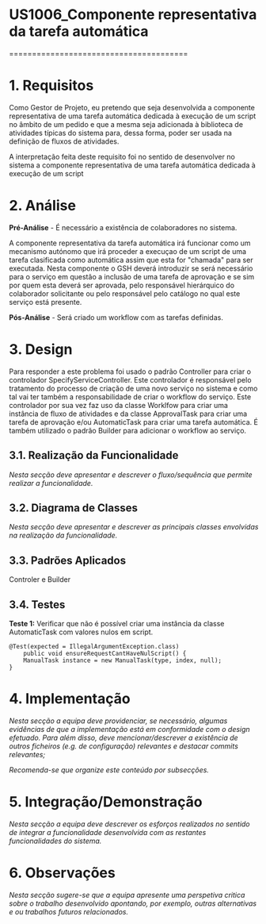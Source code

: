 # US1006_Componente representativa da tarefa automática
=======================================


# 1. Requisitos

Como Gestor de Projeto, eu pretendo que seja desenvolvida a componente representativa de uma tarefa automática dedicada à execução de um script no âmbito de um pedido e que a mesma seja adicionada à biblioteca de atividades típicas do sistema para, dessa forma, poder ser usada na definição de fluxos de atividades.

A interpretação feita deste requisito foi no sentido de desenvolver no sistema a componente representativa de uma tarefa automática dedicada à execução de um script

# 2. Análise

**Pré-Análise** - É necessário a existência de colaboradores no sistema.

A componente representativa da tarefa automática irá funcionar como um mecanismo autónomo que irá proceder a execuçao de um script de uma tarefa clasificada como automática assim que esta for "chamada" para ser executada. Nesta componente o GSH deverá introduzir se será necessário para o serviço em questão a inclusão de uma tarefa de aprovação e se sim por quem esta deverá ser aprovada, pelo responsável hierárquico do colaborador solicitante ou pelo responsável pelo catálogo no qual este serviço está presente.

**Pós-Análise** - Será criado um workflow com as tarefas definidas.

# 3. Design

Para responder a este problema foi usado o padrão Controller para criar o controlador SpecifyServiceController. Este controlador é responsável pelo tratamento do processo de criação de uma novo serviço no sistema e como tal vai ter também a responsabilidade de criar o workflow do serviço. Este controlador por sua vez faz uso da classe Worklfow para criar uma instância de fluxo de atividades e da classe ApprovalTask para criar uma tarefa de aprovação e/ou AutomaticTask para criar uma tarefa automática. É também utilizado o padrão Builder para adicionar o workflow ao serviço.

## 3.1. Realização da Funcionalidade

*Nesta secção deve apresentar e descrever o fluxo/sequência que permite realizar a funcionalidade.*

## 3.2. Diagrama de Classes

*Nesta secção deve apresentar e descrever as principais classes envolvidas na realização da funcionalidade.*

## 3.3. Padrões Aplicados

Controler e Builder

## 3.4. Testes

**Teste 1:** Verificar que não é possível criar uma instância da classe AutomaticTask com valores nulos em script.

	@Test(expected = IllegalArgumentException.class)
		public void ensureRequestCantHaveNulScript() {
		ManualTask instance = new ManualTask(type, index, null);
	}


# 4. Implementação

*Nesta secção a equipa deve providenciar, se necessário, algumas evidências de que a implementação está em conformidade com o design efetuado. Para além disso, deve mencionar/descrever a existência de outros ficheiros (e.g. de configuração) relevantes e destacar commits relevantes;*

*Recomenda-se que organize este conteúdo por subsecções.*

# 5. Integração/Demonstração

*Nesta secção a equipa deve descrever os esforços realizados no sentido de integrar a funcionalidade desenvolvida com as restantes funcionalidades do sistema.*

# 6. Observações

*Nesta secção sugere-se que a equipa apresente uma perspetiva critica sobre o trabalho desenvolvido apontando, por exemplo, outras alternativas e ou trabalhos futuros relacionados.*
